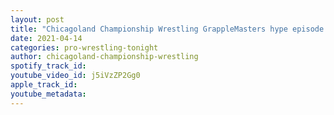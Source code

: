 ```yaml
---
layout: post
title: "Chicagoland Championship Wrestling GrappleMasters hype episode #2 Yoya vs Myles Mercer"
date: 2021-04-14
categories: pro-wrestling-tonight
author: chicagoland-championship-wrestling
spotify_track_id: 
youtube_video_id: j5iVzZP2Gg0
apple_track_id: 
youtube_metadata: 
---
```

